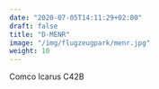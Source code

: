 ```yaml
---
date: "2020-07-05T14:11:29+02:00"
draft: false
title: "D-MENR"
image: "/img/flugzeugpark/menr.jpg"
weight: 10
---
```


Comco Icarus C42B<!--more-->
